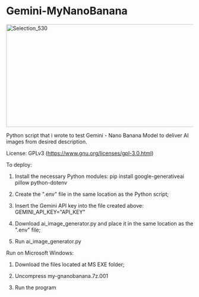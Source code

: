 # Gemini-MyNanoBanana

<img width="597" height="276" alt="Selection_530" src="https://github.com/user-attachments/assets/28f94c17-de1b-4698-9b14-ad4e9177f622" />


Python script that i wrote to test Gemini - Nano Banana Model to deliver AI images from desired description.

License: GPLv3 (https://www.gnu.org/licenses/gpl-3.0.html)

To deploy:
1. Install the necessary Python modules:
pip install google-generativeai pillow python-dotenv

2. Create the ".env" file in the same location as the Python script;

3. Insert the Gemini API key into the file created above:
GEMINI_API_KEY="API_KEY"

4. Download ai_image_generator.py and place it in the same location as the ".env" file;

5. Run ai_image_generator.py

Run on Microsoft Windows:
1. Download the files located at MS EXE folder;

2. Uncompress my-gnanobanana.7z.001

3. Run the program
